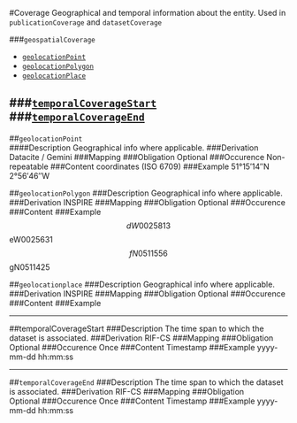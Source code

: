 #Coverage
Geographical and temporal information about the entity.
Used in `publicationCoverage` and `datasetCoverage`

###`geospatialCoverage`

- [`geolocationPoint`](#geolocation-point)
- [`geolocationPolygon`](#geolocationbox)
- [`geolocationPlace`](#geolocationplace)

###[`temporalCoverageStart`](#temporalCoverageStart)
###[`temporalCoverageEnd`](#`temporalCoverageEnd`)
------------------------

##`geolocationPoint`  
####Description
Geographical info where applicable.
###Derivation
Datacite / Gemini
###Mapping
###Obligation
Optional
###Occurence
Non-repeatable
###Content 
coordinates (ISO 6709)
###Example
51°15′14″N 2°56′46″W

##`geolocationPolygon`
###Description
Geographical info where applicable.
###Derivation
INSPIRE
###Mapping
###Obligation
Optional
###Occurence	
###Content 
###Example 
$$dW0025813$$eW0025631$$fN0511556$$gN0511425

##`geolocationplace`
###Description
Geographical info where applicable.
###Derivation
INSPIRE
###Mapping
###Obligation
Optional
###Occurence	
###Content 
###Example  

---------------------

##temporalCoverageStart
###Description
The time span to which the dataset is associated.
###Derivation
RIF-CS
###Mapping
###Obligation	
Optional
###Occurence
Once
###Content 
Timestamp
###Example
yyyy-mm-dd hh:mm:ss

---------------------

##`temporalCoverageEnd`
###Description
The time span to which the dataset is associated.
###Derivation
RIF-CS
###Mapping
###Obligation	
Optional
###Occurence
Once
###Content 
Timestamp
###Example
yyyy-mm-dd hh:mm:ss

